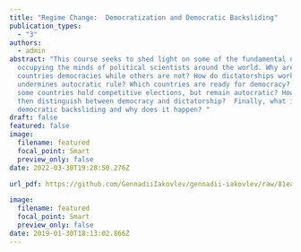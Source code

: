 ```yaml
---
title: "Regime Change:  Democratization and Democratic Backsliding"
publication_types:
  - "3"
authors:
  - admin
abstract: "This course seeks to shed light on some of the fundamental questions
  occupying the minds of political scientists around the world. Why are some
  countries democracies while others are not? How do dictatorships work? What
  undermines autocratic rule? Which countries are ready for democracy? Why do
  some countries hold competitive elections, but remain autocratic? How can we
  then distinguish between democracy and dictatorship?  Finally, what is
  democratic backsliding and why does it happen? "
draft: false
featured: false
image:
  filename: featured
  focal_point: Smart
  preview_only: false
date: 2022-03-30T19:28:50.276Z

url_pdf: https://github.com/GennadiiIakovlev/gennadii-iakovlev/raw/81ea450e456e46e464b950ca2cc67de41b261f23/content/publication/the-politics-of-dictatorship/the-politics-of-dicatorship.pdf

image:
  filename: featured
  focal_point: Smart
  preview_only: false
date: 2019-01-30T18:13:02.866Z
---
```

